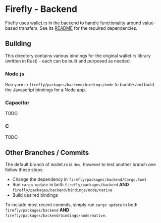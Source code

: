 # Firefly - Backend

Firefly uses [wallet.rs](https://github.com/iotaledger/wallet.rs) in the backend to handle functionality around value-based transfers.
See its [README](https://github.com/iotaledger/wallet.rs#dependencies) for the required dependencies.

## Building

This directory contains various bindings for the original wallet.rs library (written in Rust) - each can be built and purposed as needed.

### Node.js

Run `yarn` in `firefly/packages/backend/bindings/node` to bundle and build the Javascript bindings for a Node app.

### Capacitor

TODO

### C

TODO

## Other Branches / Commits

The default branch of wallet.rs is `dev`, however to test another branch one follow these steps:

- Change the dependency in `firefly/packages/backend/Cargo.toml`
- Run `cargo update` in both `firefly/packages/backend` __AND__ `firefly/packages/backend/bindings/node/native`
- Build desired bindings 

To include most recent commits, simply run `cargo update` in both `firefly/packages/backend` __AND__ `firefly/packages/backend/bindings/node/native`.
